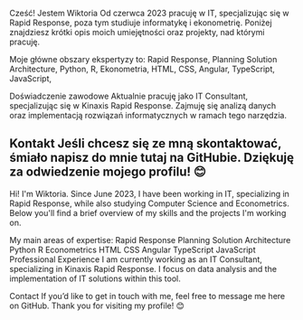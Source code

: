 
Cześć! Jestem Wiktoria
 Od czerwca 2023 pracuję w IT, specjalizując się w Rapid Response, poza tym studiuje informatykę i ekonometrię. Poniżej znajdziesz krótki opis moich umiejętności oraz projekty, nad którymi pracuję.

Moje główne obszary ekspertyzy to:
Rapid Response,
Planning Solution Architecture,
Python,
R,
Ekonometria,
HTML,
CSS,
Angular,
TypeScript,
JavaScript,


Doświadczenie zawodowe
Aktualnie pracuję jako IT Consultant, specjalizując się w Kinaxis Rapid Response. Zajmuję się analizą danych oraz implementacją rozwiązań informatycznych w ramach tego narzędzia.


Kontakt
Jeśli chcesz się ze mną skontaktować, śmiało napisz do mnie tutaj na GitHubie. Dziękuję za odwiedzenie mojego profilu! 😊
----------------------------------------------------------------------------------------------------------------------

Hi! I'm Wiktoria.
Since June 2023, I have been working in IT, specializing in Rapid Response, while also studying Computer Science and Econometrics. Below you'll find a brief overview of my skills and the projects I'm working on.

My main areas of expertise:
Rapid Response
Planning Solution Architecture
Python
R
Econometrics
HTML
CSS
Angular
TypeScript
JavaScript
Professional Experience
I am currently working as an IT Consultant, specializing in Kinaxis Rapid Response. I focus on data analysis and the implementation of IT solutions within this tool.

Contact
If you’d like to get in touch with me, feel free to message me here on GitHub. Thank you for visiting my profile! 😊



